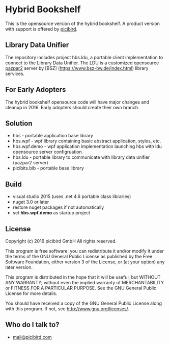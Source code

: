 # Hybrid Bookshelf #

This is the opensource version of the hybrid bookshelf. A product version with support is offered by [picibird](https://www.picibird.com "picibird"). 

## Library Data Unifier ##
The repository includes project hbs.ldu, a portable client implementation to connect to the Library Data Unifier. 
The LDU is a customized opensource [pazpar2](http://www.indexdata.com/pazpar2) server by [BSZ] (https://www.bsz-bw.de/index.html) library services. 

## For Early Adopters ##

The hybrid bookshelf opensource code will have major changes and cleanup in 2016. Early adopters should create their own branch.

## Solution ##

* hbs - portable application base library
* hbs.wpf - wpf library containing basic abstract application, styles, etc.
* hbs.wpf.demo - wpf application implementation launching hbs with ldu opensource server configruation
* hbs.ldu - portable library to communicate with library data unifier (pazpar2 server)
* picibits.bib - portable base library

## Build ##

* visual studio 2015 (uses .net 4.6 portable class libraries)
* nuget 3.0 or later
* restore nuget packages if not automatically
* set **hbs.wpf.demo** as startup project

## License ##

Copyright (c) 2016 picibird GmbH
All rights reserved.

This program is free software: you can redistribute it and/or modify
it under the terms of the GNU General Public License as published by
the Free Software Foundation, either version 3 of the License, or
(at your option) any later version.

This program is distributed in the hope that it will be useful,
but WITHOUT ANY WARRANTY; without even the implied warranty of
MERCHANTABILITY or FITNESS FOR A PARTICULAR PURPOSE.  See the
GNU General Public License for more details.

You should have received a copy of the GNU General Public License
along with this program.  If not, see <http://www.gnu.org/licenses/>.

## Who do I talk to? ##

* mail@picibird.com